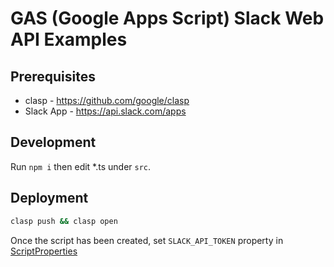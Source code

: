 # GAS (Google Apps Script) Slack Web API Examples

## Prerequisites

* clasp - https://github.com/google/clasp
* Slack App - https://api.slack.com/apps

## Development

Run `npm i` then edit *.ts under `src`.

## Deployment

```bash
clasp push && clasp open
```

Once the script has been created, set `SLACK_API_TOKEN` property in [ScriptProperties](https://developers.google.com/apps-script/reference/properties/properties-service#getScriptProperties())